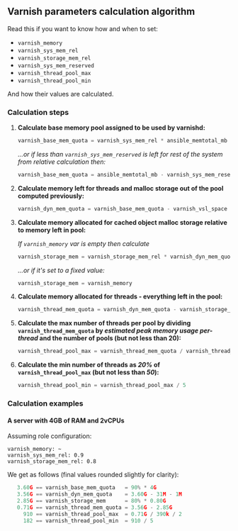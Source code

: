 ## Varnish parameters calculation algorithm

Read this if you want to know how and when to set:
- `varnish_memory`
- `varnish_sys_mem_rel`
- `varnish_storage_mem_rel`
- `varnish_sys_mem_reserved`
- `varnish_thread_pool_max`
- `varnish_thread_pool_min`

And how their values are calculated.

### Calculation steps

1) **Calculate base memory pool assigned to be used by varnishd:**

   ```js
   varnish_base_mem_quota = varnish_sys_mem_rel * ansible_memtotal_mb
   ```

   _...or if less than `varnish_sys_mem_reserved` is left for rest of the system from relative calculation then:_

   ```js
   varnish_base_mem_quota = ansible_memtotal_mb - varnish_sys_mem_reserved
   ```

2) **Calculate memory left for threads and malloc storage out of the pool computed previously:**

   ```js
   varnish_dyn_mem_quota = varnish_base_mem_quota - varnish_vsl_space - varnish_vsm_space
   ```

3) **Calculate memory allocated for cached object malloc storage relative to memory left in pool:**

   _If `varnish_memory` var is empty then calculate_

   ```js
   varnish_storage_mem = varnish_storage_mem_rel * varnish_dyn_mem_quota
   ```
   _...or if it's set to a fixed value:_

   ```js
   varnish_storage_mem = varnish_memory
   ```

4) **Calculate memory allocated for threads - everything left in the pool:**

    ```js
    varnish_thread_mem_quota = varnish_dyn_mem_quota - varnish_storage_mem
    ```

5) **Calculate the max number of threads per pool by dividing `varnish_thread_mem_quota`
   by _estimated peak memory usage per-thread_ and the number of pools (but not less than 20):**

   ```js
   varnish_thread_pool_max = varnish_thread_mem_quota / varnish_thread_mem_est / varnish_thread_pools
   ```

6) **Calculate the min number of threads as _20%_ of `varnish_thread_pool_max` (but not less
   than _50_):**

   ```js
   varnish_thread_pool_min = varnish_thread_pool_max / 5
   ```

### Calculation examples

#### A server with 4GB of RAM and 2vCPUs

Assuming role configuration:

```
varnish_memory: ~
varnish_sys_mem_rel: 0.9
varnish_storage_mem_rel: 0.8
```

We get as follows (final values rounded slightly for clarity):

```py
   3.60G == varnish_base_mem_quota   = 90% * 4G
   3.56G == varnish_dyn_mem_quota    = 3.60G - 31M - 1M
   2.85G == varnish_storage_mem      = 80% * 0.80G
   0.71G == varnish_thread_mem_quota = 3.56G - 2.85G
     910 == varnish_thread_pool_max  = 0.71G / 390k / 2
     182 == varnish_thread_pool_min  = 910 / 5
```



